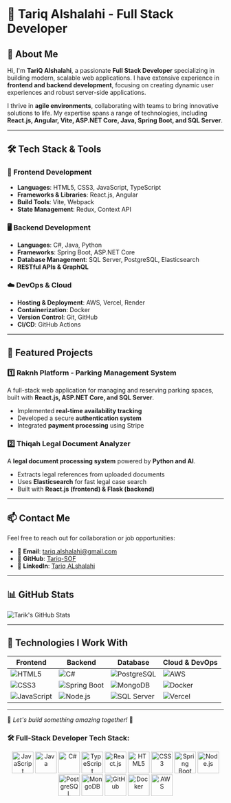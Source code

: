 # 🚀 Tariq Alshalahi - Full Stack Developer

## 👋 About Me
Hi, I'm **TariQ Alshalahi**, a passionate **Full Stack Developer** specializing in building modern, scalable web applications. I have extensive experience in **frontend and backend development**, focusing on creating dynamic user experiences and robust server-side applications.

I thrive in **agile environments**, collaborating with teams to bring innovative solutions to life. My expertise spans a range of technologies, including **React.js, Angular, Vite, ASP.NET Core, Java, Spring Boot, and SQL Server**.

---

## 🛠️ Tech Stack & Tools
### 🚀 Frontend Development
- **Languages**: HTML5, CSS3, JavaScript, TypeScript
- **Frameworks & Libraries**: React.js, Angular
- **Build Tools**: Vite, Webpack
- **State Management**: Redux, Context API

### 🖥️ Backend Development
- **Languages**: C#, Java, Python
- **Frameworks**: Spring Boot, ASP.NET Core
- **Database Management**: SQL Server, PostgreSQL, Elasticsearch
- **RESTful APIs & GraphQL**

### ☁️ DevOps & Cloud
- **Hosting & Deployment**: AWS, Vercel, Render
- **Containerization**: Docker
- **Version Control**: Git, GitHub
- **CI/CD**: GitHub Actions

---

## 📌 Featured Projects

### **1️⃣ Raknh Platform** - **Parking Management System**
A full-stack web application for managing and reserving parking spaces, built with **React.js, ASP.NET Core, and SQL Server**.
- Implemented **real-time availability tracking**
- Developed a secure **authentication system**
- Integrated **payment processing** using Stripe

### **2️⃣ Thiqah Legal Document Analyzer**
A **legal document processing system** powered by **Python and AI**.
- Extracts legal references from uploaded documents
- Uses **Elasticsearch** for fast legal case search
- Built with **React.js (frontend) & Flask (backend)**

---

## 📫 Contact Me
Feel free to reach out for collaboration or job opportunities:
- 📧 **Email**: tariq.alshalahi@gmail.com
- 🐙 **GitHub**: [Tariq-SOF](https://github.com/Tariq-SOF)
- 💼 **LinkedIn**: [Tariq ALshalahi](https://www.linkedin.com/in/tariq-almutairi-80/)

---

## 📊 GitHub Stats
![Tarik's GitHub Stats](https://github-readme-stats.vercel.app/api?username=Tariq-SOF&show_icons=true&theme=radical)

---

## 🌟 Technologies I Work With

| Frontend  | Backend  | Database  | Cloud & DevOps |
|---|---|---|---|
| ![HTML5](https://img.shields.io/badge/HTML5-E34F26?style=for-the-badge&logo=html5&logoColor=white) | ![C#](https://img.shields.io/badge/C%23-239120?style=for-the-badge&logo=csharp&logoColor=white) | ![PostgreSQL](https://img.shields.io/badge/PostgreSQL-4169E1?style=for-the-badge&logo=postgresql&logoColor=white) | ![AWS](https://img.shields.io/badge/AWS-FF9900?style=for-the-badge&logo=amazonaws&logoColor=white) |
| ![CSS3](https://img.shields.io/badge/CSS3-1572B6?style=for-the-badge&logo=css3&logoColor=white) | ![Spring Boot](https://img.shields.io/badge/Spring%20Boot-6DB33F?style=for-the-badge&logo=spring-boot&logoColor=white) | ![MongoDB](https://img.shields.io/badge/MongoDB-4EA94B?style=for-the-badge&logo=mongodb&logoColor=white) | ![Docker](https://img.shields.io/badge/Docker-2496ED?style=for-the-badge&logo=docker&logoColor=white) |
| ![JavaScript](https://img.shields.io/badge/JavaScript-F7DF1E?style=for-the-badge&logo=javascript&logoColor=black) | ![Node.js](https://img.shields.io/badge/Node.js-339933?style=for-the-badge&logo=nodedotjs&logoColor=white) | ![SQL Server](https://img.shields.io/badge/SQL%20Server-CC2927?style=for-the-badge&logo=microsoft-sql-server&logoColor=white) | ![Vercel](https://img.shields.io/badge/Vercel-000000?style=for-the-badge&logo=vercel&logoColor=white) |

---

🔹 *Let's build something amazing together!* 🚀

### 🛠️ Full-Stack Developer Tech Stack:

<p align="center">
  <img src="https://cdn-icons-png.flaticon.com/128/5968/5968292.png" alt="JavaScript" width="50"/>
  <img src="https://cdn-icons-png.flaticon.com/128/226/226777.png" alt="Java" width="50"/>
  <img src="https://cdn-icons-png.flaticon.com/128/919/919825.png" alt="C#" width="50"/>
  <img src="https://cdn-icons-png.flaticon.com/128/5968/5968322.png" alt="TypeScript" width="50"/>
  <img src="https://cdn-icons-png.flaticon.com/128/1126/1126012.png" alt="React.js" width="50"/>
  <img src="https://cdn-icons-png.flaticon.com/128/732/732190.png" alt="HTML5" width="50"/>
  <img src="https://cdn-icons-png.flaticon.com/128/919/919826.png" alt="CSS3" width="50"/>
  <img src="https://cdn-icons-png.flaticon.com/128/226/226770.png" alt="Spring Boot" width="50"/>
  <img src="https://cdn-icons-png.flaticon.com/128/919/919854.png" alt="Node.js" width="50"/>
  <img src="https://cdn-icons-png.flaticon.com/128/919/919853.png" alt="PostgreSQL" width="50"/>
  <img src="https://cdn-icons-png.flaticon.com/128/919/919841.png" alt="MongoDB" width="50"/>
  <img src="https://cdn-icons-png.flaticon.com/128/906/906324.png" alt="GitHub" width="50"/>
  <img src="https://cdn-icons-png.flaticon.com/128/919/919853.png" alt="Docker" width="50"/>
  <img src="https://cdn-icons-png.flaticon.com/128/919/919851.png" alt="AWS" width="50"/>
</p>

